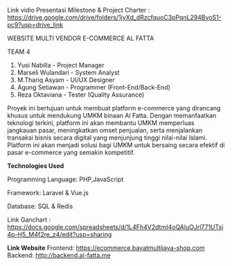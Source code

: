 Link vidio Presentasi Milestone & Project Charter : https://drive.google.com/drive/folders/1jyXd_dRzcfquoC3pPqnL294BvoS1-pc9?usp=drive_link


WEBSITE MULTI VENDOR E-COMMERCE AL FATTA

TEAM 4 

1. Yusi Nabilla - Project Manager  
2. Marseli Wulandari - System Analyst  
3. M.Thariq Asyam - UI/UX Designer  
4. Agung Setiawan - Programmer (Front-End/Back-End)  
5. Reza Oktaviana - Tester (Quality Assurance)  

Proyek ini bertujuan untuk membuat platform e-commerce yang dirancang khusus untuk mendukung UMKM binaan Al Fatta. Dengan memanfaatkan teknologi terkini, platform ini akan membantu UMKM memperluas jangkauan pasar, meningkatkan omset penjualan, serta menjalankan transaksi bisnis secara digital yang menjunjung tinggi nilai-nilai Islami. Platform ini akan menjadi solusi bagi UMKM untuk bersaing secara efektif di pasar e-commerce yang semakin kompetitif.

**Technologies Used**

Programming Language: PHP,JavaScript

Framework: Laravel & Vue.js

Database: SQL & Redis

Link Ganchart : https://docs.google.com/spreadsheets/d/1L4Fh4V2dtmI4oQAluOJrl771UTsj4p-H5_M4f2re_z4/edit?usp=sharing

**Link Website**
Frontend: https://ecommerce.bayatmultijaya-shop.com
Backend: http://backend.al-fatta.me
